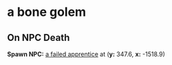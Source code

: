 # a bone golem



## On NPC Death

**Spawn NPC:**  [a failed apprentice](/npc/51152) at (**y:** 347.6, **x:** -1518.9)





